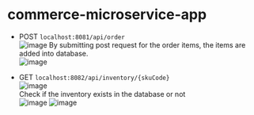 # commerce-microservice-app

- POST ```localhost:8081/api/order```  
![image](https://github.com/AEsir777/commerce-microservice-app/assets/77596290/24aa9694-3f53-409b-a1ab-30c578670d6f)
By submitting post request for the order items, the items are added into database.  
![image](https://github.com/AEsir777/commerce-microservice-app/assets/77596290/a2901b00-84f6-44a6-b542-e84b572decf1)

  
- GET ```localhost:8082/api/inventory/{skuCode}```  
![image](https://github.com/AEsir777/commerce-microservice-app/assets/77596290/fbfaef8c-a4ce-495e-b98d-4b45a04a5971)  
Check if the inventory exists in the database or not  
![image](https://github.com/AEsir777/commerce-microservice-app/assets/77596290/0c270a6f-5d02-47a6-9c27-7fd8bab457a0)
![image](https://github.com/AEsir777/commerce-microservice-app/assets/77596290/cb0986f3-e925-40ce-9b5e-3b7c964e9c3d)
